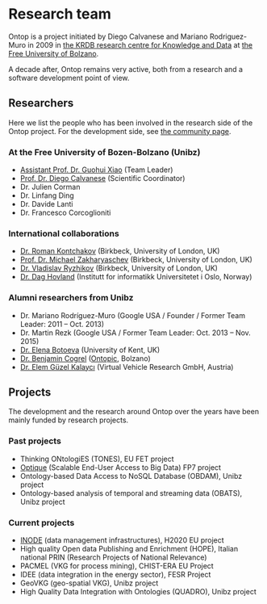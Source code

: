 # Research team

Ontop is a project initiated by Diego Calvanese and Mariano Rodriguez-Muro in 2009 in [the KRDB research centre for Knowledge and Data](https://www.inf.unibz.it/krdb/) at [the Free University of Bolzano](https://www.unibz.it/en/faculties/computer-science/). 

A decade after, Ontop remains very active, both from a research and a software development point of view.

## Researchers

Here we list the people who has been involved in the research side of the Ontop project. 
For the development side, see [the community page](/community).

### At the Free University of Bozen-Bolzano (Unibz)

* [Assistant Prof. Dr. Guohui Xiao](http://www.ghxiao.org) (Team Leader)
* [Prof. Dr. Diego Calvanese](http://www.inf.unibz.it/~calvanese/) (Scientific Coordinator)
* Dr. Julien Corman
* Dr. Linfang Ding
* Dr. Davide Lanti
* Dr. Francesco Corcoglioniti

### International collaborations

* [Dr. Roman Kontchakov](http://www.dcs.bbk.ac.uk/~roman/) (Birkbeck, University of London, UK)
* [Prof. Dr. Michael Zakharyaschev](http://www.dcs.bbk.ac.uk/~michael/) (Birkbeck, University of London, UK)
* [Dr. Vladislav Ryzhikov](https://www.dcs.bbk.ac.uk/~vlad/) (Birkbeck, University of London, UK)
* [Dr. Dag Hovland](http://www.ii.uib.no/~dagh/) (Institutt for informatikk Universitetet i Oslo, Norway)

### Alumni researchers from Unibz

* Dr. Mariano Rodríguez-Muro (Google USA / Founder / Former Team Leader: 2011 – Oct. 2013)
* Dr. Martin Rezk (Google USA / Former Team Leader: Oct. 2013 – Nov. 2015)
* [Dr. Elena Botoeva](https://www.kent.ac.uk/computing/people/3838/botoeva-elena) (University of Kent, UK)
* [Dr. Benjamin Cogrel](https://research.bcgl.fr) ([Ontopic](https://ontopic.ai), Bolzano)
* [Dr. Elem Güzel Kalaycı](https://scholar.google.it/citations?user=WYEhpZYAAAAJ&hl=en) (Virtual Vehicle Research GmbH, Austria)

## Projects

The development and the research around Ontop over the years have been mainly funded by research projects.

### Past projects

* Thinking ONtologiES (TONES), EU FET project
* [Optique](http://optique-project.eu/) (Scalable End-User Access to Big Data) FP7 project
* Ontology-based Data Access to NoSQL Database (OBDAM), Unibz project
* Ontology-based analysis of temporal and streaming data (OBATS), Unibz project 

### Current projects
* [INODE](http://www.inode-project.eu/) (data management infrastructures), H2020 EU project
* High quality Open data Publishing and Enrichment (HOPE), Italian national PRIN (Research Projects of National Relevance)
* PACMEL (VKG for process mining),  CHIST-ERA EU Project
* IDEE (data integration in the energy sector), FESR Project
* GeoVKG (geo-spatial VKG), Unibz project
* High Quality Data Integration with Ontologies (QUADRO), Unibz project
